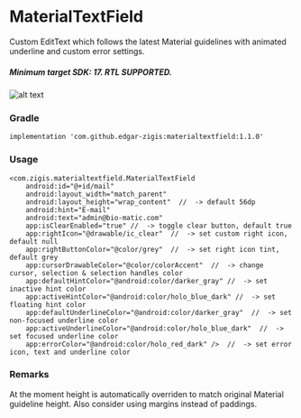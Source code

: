 # MaterialTextField

Custom EditText which follows the latest Material guidelines with animated underline and custom error settings. 
##### Minimum target SDK: 17. RTL SUPPORTED.

![alt text](https://github.com/edgar-zigis/MaterialTextField/blob/master/sample.gif?raw=true)

### Gradle

```
implementation 'com.github.edgar-zigis:materialtextfield:1.1.0'
```
### Usage
```
<com.zigis.materialtextfield.MaterialTextField
    android:id="@+id/mail"
    android:layout_width="match_parent"
    android:layout_height="wrap_content"  //  -> default 56dp
    android:hint="E-mail"
    android:text="admin@bio-matic.com"
    app:isClearEnabled="true" //  -> toggle clear button, default true
    app:rightIcon="@drawable/ic_clear"  //  -> set custom right icon, default null
    app:rightButtonColor="@color/grey"  //  -> set right icon tint, default grey
    app:cursorDrawableColor="@color/colorAccent"  //  -> change cursor, selection & selection handles color
    app:defaultHintColor="@android:color/darker_gray" //  -> set inactive hint color
    app:activeHintColor="@android:color/holo_blue_dark" //  -> set floating hint color
    app:defaultUnderlineColor="@android:color/darker_gray"  //  -> set non-focused underline color
    app:activeUnderlineColor="@android:color/holo_blue_dark"  //  -> set focused underline color
    app:errorColor="@android:color/holo_red_dark" />  //  -> set error icon, text and underline color
```
### Remarks
At the moment height is automatically overriden to match original Material guideline height. Also consider using margins instead of paddings.
